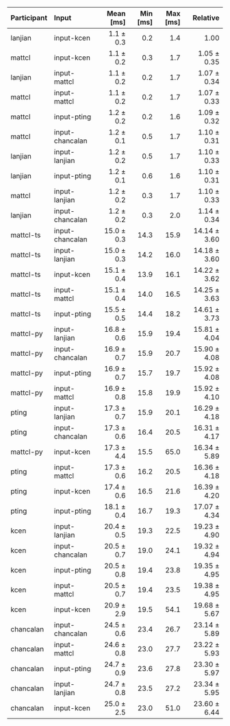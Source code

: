 | Participant | Input | Mean [ms] | Min [ms] | Max [ms] | Relative |
|:---|:---|---:|---:|---:|---:|
| lanjian | input-kcen | 1.1 ± 0.3 | 0.2 | 1.4 | 1.00 |
| mattcl | input-kcen | 1.1 ± 0.2 | 0.3 | 1.7 | 1.05 ± 0.35 |
| lanjian | input-mattcl | 1.1 ± 0.2 | 0.2 | 1.7 | 1.07 ± 0.34 |
| mattcl | input-mattcl | 1.1 ± 0.2 | 0.2 | 1.7 | 1.07 ± 0.33 |
| mattcl | input-pting | 1.2 ± 0.2 | 0.2 | 1.6 | 1.09 ± 0.32 |
| mattcl | input-chancalan | 1.2 ± 0.1 | 0.5 | 1.7 | 1.10 ± 0.31 |
| lanjian | input-lanjian | 1.2 ± 0.2 | 0.5 | 1.7 | 1.10 ± 0.33 |
| lanjian | input-pting | 1.2 ± 0.1 | 0.6 | 1.6 | 1.10 ± 0.31 |
| mattcl | input-lanjian | 1.2 ± 0.2 | 0.3 | 1.7 | 1.10 ± 0.33 |
| lanjian | input-chancalan | 1.2 ± 0.2 | 0.3 | 2.0 | 1.14 ± 0.34 |
| mattcl-ts | input-chancalan | 15.0 ± 0.3 | 14.3 | 15.9 | 14.14 ± 3.60 |
| mattcl-ts | input-lanjian | 15.0 ± 0.3 | 14.2 | 16.0 | 14.18 ± 3.60 |
| mattcl-ts | input-kcen | 15.1 ± 0.4 | 13.9 | 16.1 | 14.22 ± 3.62 |
| mattcl-ts | input-mattcl | 15.1 ± 0.4 | 14.0 | 16.5 | 14.25 ± 3.63 |
| mattcl-ts | input-pting | 15.5 ± 0.5 | 14.4 | 18.2 | 14.61 ± 3.73 |
| mattcl-py | input-lanjian | 16.8 ± 0.6 | 15.9 | 19.4 | 15.81 ± 4.04 |
| mattcl-py | input-chancalan | 16.9 ± 0.7 | 15.9 | 20.7 | 15.90 ± 4.08 |
| mattcl-py | input-pting | 16.9 ± 0.7 | 15.7 | 19.7 | 15.92 ± 4.08 |
| mattcl-py | input-mattcl | 16.9 ± 0.8 | 15.8 | 19.9 | 15.92 ± 4.10 |
| pting | input-lanjian | 17.3 ± 0.7 | 15.9 | 20.1 | 16.29 ± 4.18 |
| pting | input-chancalan | 17.3 ± 0.6 | 16.4 | 20.5 | 16.31 ± 4.17 |
| mattcl-py | input-kcen | 17.3 ± 4.4 | 15.5 | 65.0 | 16.34 ± 5.89 |
| pting | input-mattcl | 17.3 ± 0.6 | 16.2 | 20.5 | 16.36 ± 4.18 |
| pting | input-kcen | 17.4 ± 0.6 | 16.5 | 21.6 | 16.39 ± 4.20 |
| pting | input-pting | 18.1 ± 0.4 | 16.7 | 19.3 | 17.07 ± 4.34 |
| kcen | input-lanjian | 20.4 ± 0.5 | 19.3 | 22.5 | 19.23 ± 4.90 |
| kcen | input-chancalan | 20.5 ± 0.7 | 19.0 | 24.1 | 19.32 ± 4.94 |
| kcen | input-pting | 20.5 ± 0.8 | 19.4 | 23.8 | 19.35 ± 4.95 |
| kcen | input-mattcl | 20.5 ± 0.7 | 19.4 | 23.5 | 19.38 ± 4.95 |
| kcen | input-kcen | 20.9 ± 2.9 | 19.5 | 54.1 | 19.68 ± 5.67 |
| chancalan | input-chancalan | 24.5 ± 0.6 | 23.4 | 26.7 | 23.14 ± 5.89 |
| chancalan | input-mattcl | 24.6 ± 0.8 | 23.0 | 27.7 | 23.22 ± 5.93 |
| chancalan | input-pting | 24.7 ± 0.9 | 23.6 | 27.8 | 23.30 ± 5.97 |
| chancalan | input-lanjian | 24.7 ± 0.8 | 23.5 | 27.2 | 23.34 ± 5.95 |
| chancalan | input-kcen | 25.0 ± 2.5 | 23.0 | 51.0 | 23.60 ± 6.44 |
